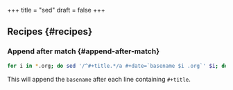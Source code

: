 +++
title = "sed"
draft = false
+++

## Recipes {#recipes}


### Append after match {#append-after-match}

```sh
for i in *.org; do sed '/^#+title.*/a #+date=`basename $i .org`' $i; done
```

This will append the `basename` after each line containing `#+title`.

